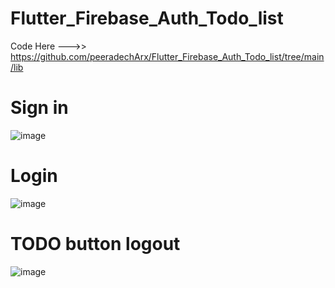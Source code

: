 # Flutter_Firebase_Auth_Todo_list

Code Here --->> https://github.com/peeradechArx/Flutter_Firebase_Auth_Todo_list/tree/main/lib

# Sign in
![image](https://github.com/user-attachments/assets/934c47ad-90b3-4f40-aa1f-92fa8ebf4707)
# Login
![image](https://github.com/user-attachments/assets/c2d95b47-48d8-4aa6-aa78-e34a7de01469)
# TODO button logout
![image](https://github.com/user-attachments/assets/7ecd5387-46d9-468c-b5e5-25e257e51688)


